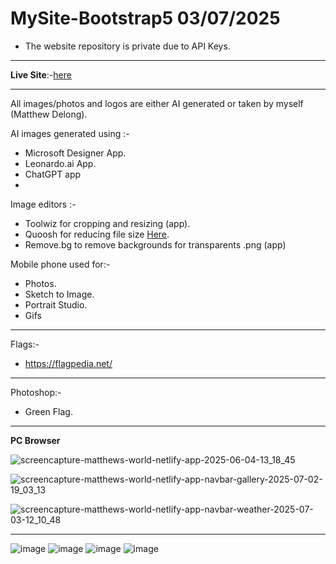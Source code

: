 # MySite-Bootstrap5 03/07/2025

- The website repository is private due to API Keys.
---

**Live Site**:-[here](https://matthews-world.netlify.app/)

---

All images/photos and logos are either AI generated or taken by myself (Matthew Delong).

AI images generated using :-

- Microsoft Designer App.
- Leonardo.ai App.
- ChatGPT app
- 
Image editors :-

- Toolwiz for cropping and resizing (app).
- Quoosh for reducing file size [Here](https://squoosh.app/).
- Remove.bg to remove backgrounds for transparents .png (app)

Mobile phone used for:-

- Photos.
- Sketch to Image.
- Portrait Studio.
- Gifs

---

Flags:-

- https://flagpedia.net/

---

Photoshop:-

- Green Flag.

---

**PC Browser** 

![screencapture-matthews-world-netlify-app-2025-06-04-13_18_45](https://github.com/user-attachments/assets/c00fec9a-e2e1-4743-b752-dc1fbe91b45a)

![screencapture-matthews-world-netlify-app-navbar-gallery-2025-07-02-19_03_13](https://github.com/user-attachments/assets/61564428-2b2d-41c6-a649-571d8e6124e8)

![screencapture-matthews-world-netlify-app-navbar-weather-2025-07-03-12_10_48](https://github.com/user-attachments/assets/72391c59-11d8-4500-803a-ec0741d92aaf)

---

![image](https://img.shields.io/badge/HTML5-E34F26?style=for-the-badge&logo=html5&logoColor=white)
![image](https://img.shields.io/badge/CSS3-1572B6?style=for-the-badge&logo=css3&logoColor=white)
![image](https://img.shields.io/badge/JavaScript-323330?style=for-the-badge&logo=javascript&logoColor=F7DF1E)
![image](https://img.shields.io/badge/Bootstrap-563D7C?style=for-the-badge&logo=bootstrap&logoColor=white)

